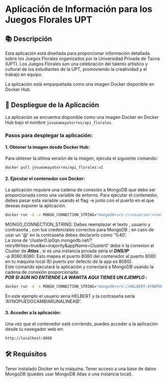 # Aplicación de Información para los Juegos Florales UPT

## 📚 Descripción
Esta aplicación está diseñada para proporcionar información detallada sobre los Juegos Florales organizados por la Universidad Privada de Tacna (UPT). Los Juegos Florales son una celebración del talento artístico y cultural de los estudiantes de la UPT, promoviendo la creatividad y el trabajo en equipo.

La aplicación está empaquetada como una imagen Docker disponible en Docker Hub.

## 🚀 Despliegue de la Aplicación
La aplicación se encuentra disponible como una imagen Docker en Docker Hub bajo el nombre `josueamayatorres/api_florales`.

### Pasos para desplegar la aplicación:

#### 1. Obtener la imagen desde Docker Hub:
Para obtener la última versión de la imagen, ejecuta el siguiente comando:

```bash
docker pull josueamayatorres/api_florales:v1
```

#### 2. Ejecutar el contenedor con Docker:
La aplicación requiere una cadena de conexión a MongoDB que debe ser proporcionada como una variable de entorno. Para ejecutar el contenedor, debes pasar esta variable usando el flag -e junto con el puerto en el que deseas exponer la aplicación.

```bash
docker run -d -e MONGO_CONNECTION_STRING="mongodb+srv://<usuario>:<contraseña>@cluster0.ip0qn.mongodb.net/?retryWrites=true&w=majority&appName=Cluster0" -p 8080:8080 josueamayatorres/api_florales:v1
```
MONGO_CONNECTION_STRING: Debes reemplazar el texto , usuario y contraseña , con tus credenciales correctos para MongoDB ; en caso de usar un '@' en la contraseña debes declararlo como '%40'.  
La zona de 'cluster0.ip0qn.mongodb.net/?retryWrites=true&w=majority&appName=Cluster0' debe ir la conexion al Cluster de ___Atlas___ , si es una instancia privada seria el ___DNS/IP___  
-p 8080:8080: Esto mapea el puerto 8080 del contenedor al puerto 8080 en tu máquina local (El puerto por defecto de la app es 8080).  
Este comando ejecutará la aplicación y conectará a MongoDB usando la cadena de conexión proporcionada.  
___POR SI AUN NO ENTIENDE LA WAWITA AQUI TIENES UN EJEMPLO :___

```bash
docker run -d -e MONGO_CONNECTION_STRING="mongodb+srv://HELBERT:AYNOPUEDOCAMBIARUNALINEA%40@cluster0.ip0qn.mongodb.net/?retryWrites=true&w=majority&appName=Cluster0" -p 8080:8080 josueamayatorres/api_florales:v1
```
En este ejemplo el usuario seria HELBERT y la contraseña seria 'AYNOPUEDOCAMBIARUNALINEA@'.  
#### 3. Acceder a la aplicación:
Una vez que el contenedor esté corriendo, puedes acceder a la aplicación desde tu navegador web en:

```text
http://localhost:8080
```

## 🛠️ Requisitos
Tener instalado Docker en tu máquina.
Tener acceso a una base de datos MongoDB (puedes usar MongoDB Atlas o una instancia local).
